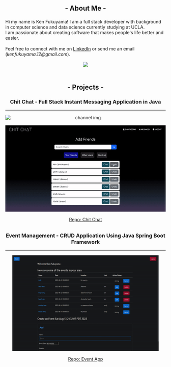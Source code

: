 
<h2 align="center" style="margin-bottom: 1rem; margin-top: 1rem;">

 <strong> - About Me - </strong>

</h2>


<p> 
Hi my name is Ken Fukuyama! I am a full stack developer with background in computer science and data science currently studying at UCLA. <br/> I am passionate about creating software that makes people's life better and easier. <br/>  <br/> Feel free to connect with me on <a href="https://www.linkedin.com/in/kenfukuyama/">LinkedIn</a> or send me an email (<em>kenfukuyama.12@gmail.com</em>).
</p>


<p align="center" style="margin-bottom: 3rem; margin-top: 1rem;">
  <img src="https://github-readme-streak-stats.herokuapp.com/?user=kenfukuyama&theme=black-ice&hide_border=false" />
</p>

<!-- <p align="center" style="border: 5px red;">
  <img width="460" height="300" src="space.gif" alt="space img">
</p> -->



<h2 align="center" style="margin-bottom: 1rem; margin-top: 1rem;">
 
 <strong> - Projects - </strong>

</h2>

<h3 align="center">
Chit Chat - Full Stack Instant Messaging Application in Java

</h3>


<hr/>

<div align="center">
  <div style="display: flex; gap: 1rem; flex-direction: column; align-items: center">
    <img width="600" src="chitchat-channels.gif" alt="channel img"/>
    <img width="600" src="chitchat-dms.gif" alt="dm img"/>
  </div>
</div>

<div align="center" style="margin-bottom: 2rem; margin-top: 1rem;">
  <a href="https://github.com/kenfukuyama/chit-chat">Repo: Chit Chat</a>
</div>



<h3 align="center">

Event Management - CRUD Application Using Java Spring Boot Framework

</h3>


<hr/>

<p align="center">
  <img width="460" height="300" src="event_app_1.gif" alt="space img">
</p>

<div align="center">
  <a href="https://github.com/kenfukuyama/Event-Planner-App">Repo: Event App</a>
</div>












<!--
**kenfukuyama/kenfukuyama** is a ✨ _special_ ✨ repository because its `README.md` (this file) appears on your GitHub profile.

Here are some ideas to get you started:

- 🔭 I’m currently working on ...
- 🌱 I’m currently learning ...
- 👯 I’m looking to collaborate on ...
- 🤔 I’m looking for help with ...
- 💬 Ask me about ...
- 📫 How to reach me: ...
- 😄 Pronouns: ...
- ⚡ Fun fact: ...
-->
